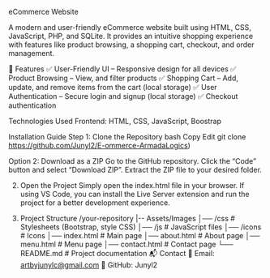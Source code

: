 eCommerce Website

A modern and user-friendly eCommerce website built using HTML, CSS, JavaScript, PHP, and SQLite. It provides an intuitive shopping experience with features like product browsing, a shopping cart, checkout, and order management.

📌 Features
✅ User-Friendly UI – Responsive design for all devices
✅ Product Browsing – View, and filter products
✅ Shopping Cart – Add, update, and remove items from the cart (local storage)
✅ User Authentication – Secure login and signup (local storage)
✅ Checkout authentication 

  Technologies Used
Frontend: HTML, CSS, JavaScript, Boostrap

  Installation Guide
Step 1: Clone the Repository
bash
Copy
Edit
git clone https://github.com/Junyl2/E-ommerce-ArmadaLogics)

Option 2: Download as a ZIP
Go to the GitHub repository.
Click the “Code” button and select “Download ZIP”.
Extract the ZIP file to your desired folder.

2. Open the Project
Simply open the index.html file in your browser.
If using VS Code, you can install the Live Server extension and run the project for a better development experience.

3. Project Structure
/your-repository
|-- Assets/Images
│── /css       # Stylesheets (Bootstrap, style CSS)
│── /js        # JavaScript files
│── /icons     # Icons 
│── index.html # Main page
│── about.html # About page
│── menu.html  # Menu page
│── contact.html # Contact page
└── README.md  # Project documentation
📬 Contact
📧 Email: artbyjunylc@gmail.com
🔗 GitHub: Junyl2


